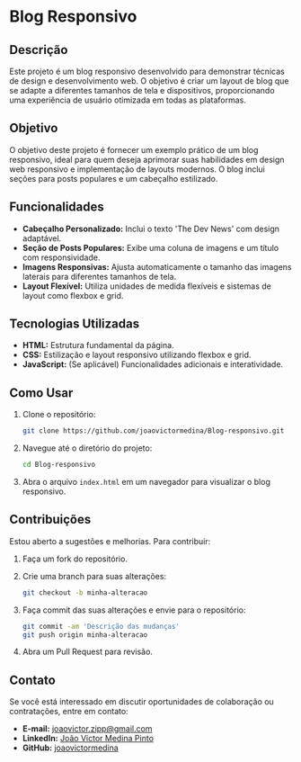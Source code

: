 # Blog Responsivo

## Descrição

Este projeto é um blog responsivo desenvolvido para demonstrar técnicas de design e desenvolvimento web. O objetivo é criar um layout de blog que se adapte a diferentes tamanhos de tela e dispositivos, proporcionando uma experiência de usuário otimizada em todas as plataformas.

## Objetivo

O objetivo deste projeto é fornecer um exemplo prático de um blog responsivo, ideal para quem deseja aprimorar suas habilidades em design web responsivo e implementação de layouts modernos. O blog inclui seções para posts populares e um cabeçalho estilizado.

## Funcionalidades

- **Cabeçalho Personalizado:** Inclui o texto 'The Dev News' com design adaptável.
- **Seção de Posts Populares:** Exibe uma coluna de imagens e um título com responsividade.
- **Imagens Responsivas:** Ajusta automaticamente o tamanho das imagens laterais para diferentes tamanhos de tela.
- **Layout Flexível:** Utiliza unidades de medida flexíveis e sistemas de layout como flexbox e grid.

## Tecnologias Utilizadas

- **HTML:** Estrutura fundamental da página.
- **CSS:** Estilização e layout responsivo utilizando flexbox e grid.
- **JavaScript:** (Se aplicável) Funcionalidades adicionais e interatividade.

## Como Usar

1. Clone o repositório:
   ```bash
   git clone https://github.com/joaovictormedina/Blog-responsivo.git
   ```

2. Navegue até o diretório do projeto:
   ```bash
   cd Blog-responsivo
   ```

3. Abra o arquivo `index.html` em um navegador para visualizar o blog responsivo.

## Contribuições

Estou aberto a sugestões e melhorias. Para contribuir:

1. Faça um fork do repositório.

2. Crie uma branch para suas alterações:
   ```bash
   git checkout -b minha-alteracao
   ```

3. Faça commit das suas alterações e envie para o repositório:
   ```bash
   git commit -am 'Descrição das mudanças'
   git push origin minha-alteracao
   ```

4. Abra um Pull Request para revisão.

## Contato

Se você está interessado em discutir oportunidades de colaboração ou contratações, entre em contato:

- **E-mail:** [joaovictor.zipp@gmail.com](mailto:joaovictor.zipp@gmail.com)
- **LinkedIn:** [João Victor Medina Pinto](https://www.linkedin.com/in/joaovictormedina)
- **GitHub:** [joaovictormedina](https://github.com/joaovictormedina)
```
